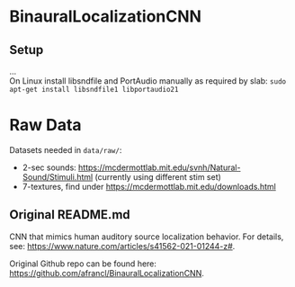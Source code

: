 # BinauralLocalizationCNN
## Setup
...  
On Linux install libsndfile and PortAudio manually as required by slab:
`sudo apt-get install libsndfile1 libportaudio21`


# Raw Data
Datasets needed in `data/raw/`:
- 2-sec sounds: https://mcdermottlab.mit.edu/svnh/Natural-Sound/Stimuli.html (currently using different stim set)
- 7-textures, find under https://mcdermottlab.mit.edu/downloads.html


## Original README.md
CNN that mimics human auditory source localization behavior. For details, see: https://www.nature.com/articles/s41562-021-01244-z#.

Original Github repo can be found here: https://github.com/afrancl/BinauralLocalizationCNN.

